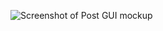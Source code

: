 ![Screenshot of Post GUI mockup](https://drive.google.com/file/d/1uHl6eqfV3H_920ScUDbo_1Z5fqQS1OjI/view?usp=sharing)
